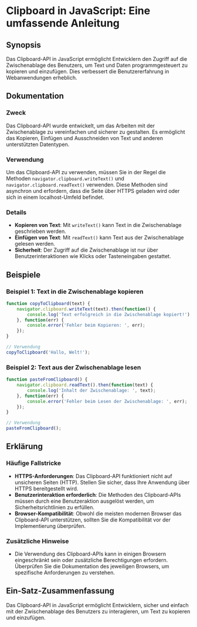 <!--
Meta Description: # Clipboard in JavaScript: Eine umfassende Anleitung ## Synopsis Das Clipboard-API in JavaScript ermöglicht Entwicklern den Zugriff auf die Zwischenab...
Meta Keywords: text, clipboard, die, zwischenablage, und
-->

# Clipboard in JavaScript: Eine umfassende Anleitung

## Synopsis
Das Clipboard-API in JavaScript ermöglicht Entwicklern den Zugriff auf die Zwischenablage des Benutzers, um Text und Daten programmgesteuert zu kopieren und einzufügen. Dies verbessert die Benutzererfahrung in Webanwendungen erheblich.

## Dokumentation
### Zweck
Das Clipboard-API wurde entwickelt, um das Arbeiten mit der Zwischenablage zu vereinfachen und sicherer zu gestalten. Es ermöglicht das Kopieren, Einfügen und Ausschneiden von Text und anderen unterstützten Datentypen.

### Verwendung
Um das Clipboard-API zu verwenden, müssen Sie in der Regel die Methoden `navigator.clipboard.writeText()` und `navigator.clipboard.readText()` verwenden. Diese Methoden sind asynchron und erfordern, dass die Seite über HTTPS geladen wird oder sich in einem localhost-Umfeld befindet.

### Details
- **Kopieren von Text**: Mit `writeText()` kann Text in die Zwischenablage geschrieben werden.
- **Einfügen von Text**: Mit `readText()` kann Text aus der Zwischenablage gelesen werden.
- **Sicherheit**: Der Zugriff auf die Zwischenablage ist nur über Benutzerinteraktionen wie Klicks oder Tasteneingaben gestattet.

## Beispiele
### Beispiel 1: Text in die Zwischenablage kopieren
```javascript
function copyToClipboard(text) {
    navigator.clipboard.writeText(text).then(function() {
        console.log('Text erfolgreich in die Zwischenablage kopiert!');
    }, function(err) {
        console.error('Fehler beim Kopieren: ', err);
    });
}

// Verwendung
copyToClipboard('Hallo, Welt!');
```

### Beispiel 2: Text aus der Zwischenablage lesen
```javascript
function pasteFromClipboard() {
    navigator.clipboard.readText().then(function(text) {
        console.log('Inhalt der Zwischenablage: ', text);
    }, function(err) {
        console.error('Fehler beim Lesen der Zwischenablage: ', err);
    });
}

// Verwendung
pasteFromClipboard();
```

## Erklärung
### Häufige Fallstricke
- **HTTPS-Anforderungen**: Das Clipboard-API funktioniert nicht auf unsicheren Seiten (HTTP). Stellen Sie sicher, dass Ihre Anwendung über HTTPS bereitgestellt wird.
- **Benutzerinteraktion erforderlich**: Die Methoden des Clipboard-APIs müssen durch eine Benutzeraktion ausgelöst werden, um Sicherheitsrichtlinien zu erfüllen.
- **Browser-Kompatibilität**: Obwohl die meisten modernen Browser das Clipboard-API unterstützen, sollten Sie die Kompatibilität vor der Implementierung überprüfen.

### Zusätzliche Hinweise
- Die Verwendung des Clipboard-APIs kann in einigen Browsern eingeschränkt sein oder zusätzliche Berechtigungen erfordern. Überprüfen Sie die Dokumentation des jeweiligen Browsers, um spezifische Anforderungen zu verstehen.

## Ein-Satz-Zusammenfassung
Das Clipboard-API in JavaScript ermöglicht Entwicklern, sicher und einfach mit der Zwischenablage des Benutzers zu interagieren, um Text zu kopieren und einzufügen.